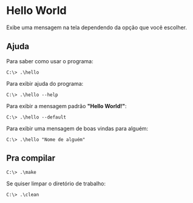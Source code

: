 # Hello World

Exibe uma mensagem na tela dependendo da opção que você escolher.

## Ajuda

Para saber como usar o programa:
```
C:\> .\hello
```

Para exibir ajuda do programa:
```
C:\> .\hello --help
```

Para exibir a mensagem padrão __"Hello World!"__:
```
C:\> .\hello --default
```

Para exibir uma mensagem de boas vindas para alguém:
```
C:\> .\hello "Nome de alguém"
```

## Pra compilar

```
C:\> .\make
```

Se quiser limpar o diretório de trabalho:
```
C:\> .\clean
```